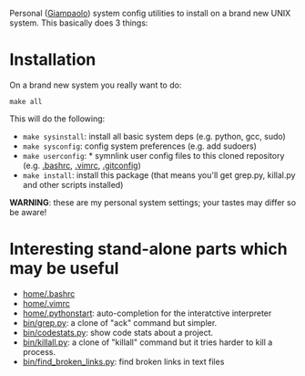 Personal ([Giampaolo](http://grodola.blogspot.com/p/about.html)) system config
utilities to install on a brand new UNIX system. This basically does 3 things:

Installation
============

On a brand new system you really want to do:

```
make all
```

This will do the following:

* `make sysinstall`: install all basic system deps (e.g. python, gcc, sudo)
* `make sysconfig`: config system preferences (e.g. add sudoers)
* `make userconfig`: * symnlink user config files to this cloned repository  (e.g.
  [.bashrc](https://github.com/giampaolo/sysconf/blob/master/static/home/.bashrc),
  [.vimrc](https://github.com/giampaolo/sysconf/blob/master/static/home/.vimrc),
  [.gitconfig](https://github.com/giampaolo/sysconf/blob/master/static/home/.gitconfig))
* `make install`: install this package (that means you'll get grep.py,
   killal.py and other scripts installed)

**WARNING**: these are my personal system settings; your tastes may differ so
be aware!

Interesting stand-alone parts which may be useful
=================================================

* [home/.bashrc](https://github.com/giampaolo/sysconf/blob/master/static/home/.bashrc)
* [home/.vimrc](https://github.com/giampaolo/sysconf/blob/master/static/home/.vimrc)
* [home/.pythonstart](https://github.com/giampaolo/sysconf/blob/master/static/home/.pythonstart): auto-completion for the interatctive interpreter
* [bin/grep.py](https://github.com/giampaolo/sysconf/blob/master/bin/grep.py):
  a clone of "ack" command but simpler.
* [bin/codestats.py](https://github.com/giampaolo/sysconf/blob/master/bin/codestats.py):
  show code stats about a project.
* [bin/killall.py](https://github.com/giampaolo/sysconf/blob/master/bin/killall.py):
  a clone of "killall" command but it tries harder to kill a process.
* [bin/find_broken_links.py](https://github.com/giampaolo/sysconf/blob/master/bin/find_broken_links.py):
  find broken links in text files
